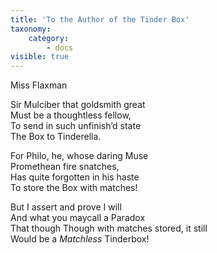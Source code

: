 ```yaml
---
title: 'To the Author of the Tinder Box'
taxonomy:
    category:
        - docs
visible: true
---
```


<div class="author">Miss Flaxman</div>

Sir Mulciber that goldsmith great  
Must be a thoughtless fellow,  
To send in such unfinish’d state  
The Box to Tinderella.

For Philo, he, whose daring Muse  
Promethean fire snatches,  
Has quite forgotten in his haste   
To store the Box with matches!

But <span data-tippy="still I’ll sing, and still I’ll say" class="green">I assert and prove I will</span>  
And <span data-tippy="that you’ll" class="green">what you may</span>call a Paradox  
That though <span data-tippy="it may not be compleat" class="green">Though with matches stored, it still</span>  
<span data-tippy="’Tis yet" class="green">Would be</span> a _Matchless_ Tinderbox!  